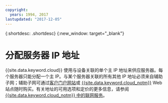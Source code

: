 ```yaml
---
copyright:
  years: 1994, 2017
lastupdated: "2017-12-05"
---
```


{:shortdesc: .shortdesc}
{:new_window: target="_blank"}

# 分配服务器 IP 地址

{{site.data.keyword.cloud}} 使用与设备关联的单个主 IP 地址来供应服务器。每个服务器只能分配一个主 IP。与某个服务器关联的所有其他 IP 地址必须来自辅助子网；辅助子网可通过[客户门户网站](https://control.softlayer.com)或 [{{site.data.keyword.cloud_notm}}](www.ibm.com/cloud) Web 站点随时购买。有关地址的可用选项和定价的更多信息，请参阅 [{{site.data.keyword.cloud_notm}} 中的联网服务](https://www.ibm.com/cloud/network)。
